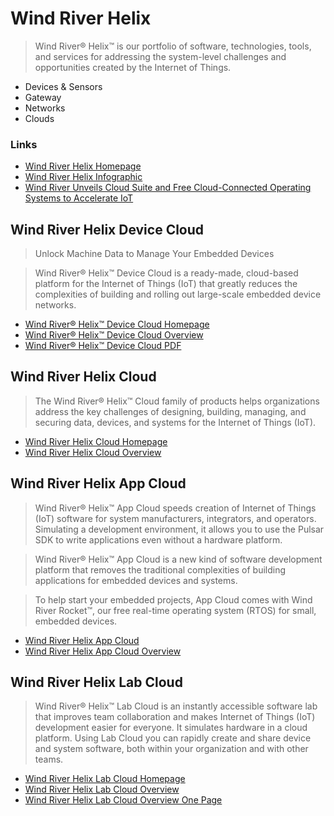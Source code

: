 Wind River Helix
==

> Wind River® Helix™ is our portfolio of software, technologies, tools, and services for addressing the system-level challenges and opportunities created by the Internet of Things.


- Devices & Sensors
- Gateway
- Networks
- Clouds

### Links

- [Wind River Helix Homepage](http://www.windriver.com/products/helix/)
- [Wind River Helix Infographic](http://www.windriver.com/products/helix/documents/Wind-River-Helix_infographic.pdf)
- [Wind River Unveils Cloud Suite and Free Cloud-Connected Operating Systems to Accelerate IoT](http://www.windriver.com/news/press/pr.html?ID=13925)


## Wind River Helix Device Cloud

> Unlock Machine Data to Manage Your Embedded Devices

> Wind River® Helix™ Device Cloud is a ready-made, cloud-based platform for the Internet of Things (IoT) that greatly reduces the complexities of building and rolling out large-scale embedded device networks.

- [Wind River® Helix™ Device Cloud Homepage](http://www.windriver.com/products/helix/device-cloud/)
- [Wind River® Helix™ Device Cloud Overview](http://www.windriver.com/products/product-overviews/wr-device-cloud_overview.pdf)
- [Wind River® Helix™ Device Cloud PDF](http://www.windriver.com/products/product-overviews/PO-Wind-River-Helix-Device-Cloud.pdf)

## Wind River Helix Cloud

> The Wind River® Helix™ Cloud family of products helps organizations address the key challenges of designing, building, managing, and securing data, devices, and systems for the Internet of Things (IoT).

- [Wind River Helix Cloud Homepage](http://www.windriver.com/products/helix/helix-cloud/)
- [Wind River Helix Cloud Overview](http://www.windriver.com/products/product-overviews/wr-helix-cloud_overview.pdf)

## Wind River Helix App Cloud

> Wind River® Helix™ App Cloud speeds creation of Internet of Things (IoT) software for system manufacturers, integrators, and operators. Simulating a development environment, it allows you to use the Pulsar SDK to write applications even without a hardware platform.

> Wind River® Helix™ App Cloud is a new kind of software development platform that removes the traditional complexities of building applications for embedded devices and systems.

> To help start your embedded projects, App Cloud comes with Wind River Rocket™, our free real-time operating system (RTOS) for small, embedded devices.

- [Wind River Helix App Cloud](http://www.windriver.com/products/helix/app-cloud/)
- [Wind River Helix App Cloud Overview](http://www.windriver.com/products/product-overviews/wr-app-cloud_overview.pdf)


## Wind River Helix Lab Cloud

> Wind River® Helix™ Lab Cloud is an instantly accessible software lab that improves team collaboration and makes Internet of Things (IoT) development easier for everyone. It simulates hardware in a cloud platform. Using Lab Cloud you can rapidly create and share device and system software, both within your organization and with other teams.

- [Wind River Helix Lab Cloud Homepage](http://www.windriver.com/products/helix/lab-cloud/)
- [Wind River Helix Lab Cloud Overview](http://www.windriver.com/products/product-overviews/wr-lab-cloud_overview.pdf)
- [Wind River Helix Lab Cloud Overview One Page](http://www.windriver.com/products/product-overviews/wr-lab-cloud-onepage-overview.pdf)